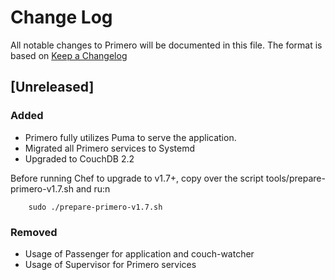 # Change Log
All notable changes to Primero will be documented in this file. The format is based on [Keep a Changelog](http://keepachangelog.com/en/1.0.0/)

## [Unreleased]

### Added
- Primero fully utilizes Puma to serve the application.
- Migrated all Primero services to Systemd
- Upgraded to CouchDB 2.2

Before running Chef to upgrade to v1.7+, copy over the script tools/prepare-primero-v1.7.sh and ru:n
```
    sudo ./prepare-primero-v1.7.sh
```

### Removed
- Usage of Passenger for application and couch-watcher
- Usage of Supervisor for Primero services

